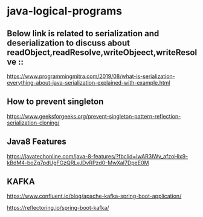 # java-logical-programs

Below link is related to serialization and deserialization to discuss about readObject,readResolve,writeObjeect,writeResolve ::
-------------------------------------------------------------------------------------------------------------------------------

https://www.programmingmitra.com/2019/08/what-is-serialization-everything-about-java-serialization-explained-with-example.html


How to prevent singleton
------------------------

https://www.geeksforgeeks.org/prevent-singleton-pattern-reflection-serialization-cloning/




Java8 Features
-----------------

https://javatechonline.com/java-8-features/?fbclid=IwAR3lWv_afzoHix9-kBdM4-boZg7pdUgFGzQRLvJDvRPzd0-MwXaI7DpeE0M



KAFKA
------


https://www.confluent.io/blog/apache-kafka-spring-boot-application/

https://reflectoring.io/spring-boot-kafka/


